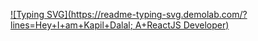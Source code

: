 [![Typing SVG](https://readme-typing-svg.demolab.com/?lines=Hey+I+am+Kapil+Dalal; A+ReactJS Developer)](https://git.io/typing-svg)
